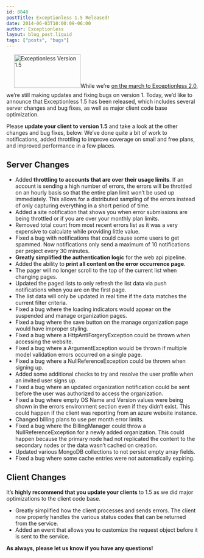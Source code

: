 ```yaml
---
id: 8848
postTitle: Exceptionless 1.5 Released!
date: 2014-06-03T10:00:09-06:00
author: Exceptionless
layout: blog_post.liquid
tags: ["posts", "bugs"]
---
```

<img loading="lazy" class="alignright size-full wp-image-8849" style="margin: 0 0 10px 20px;" src="http://exceptionless.com/assets/version1.5.png" alt="Exceptionless Version 1.5" width="175" height="88" data-id="8849" />While we&#8217;re [on the march to Exceptionless 2.0](http://exceptionless.com/exceptionless-2-in-the-making/ "Exceptionless 2.0 – In the Making"), we&#8217;re still making updates and fixing bugs on version 1. Today, we&#8217;d like to announce that Exceptionless 1.5 has been released, which includes several server changes and bug fixes, as well as major client code base optimization.

Please **update your client to version 1.5** and take a look at the other changes and bug fixes, below. We&#8217;ve done quite a bit of work to notifications, added throttling to improve coverage on small and free plans, and improved performance in a few places.<!--more-->

## Server Changes

  * Added **throttling to accounts that are over their usage limits**. If an account is sending a high number of errors, the errors will be throttled on an hourly basis so that the entire plan limit won’t be used up immediately. This allows for a distributed sampling of the errors instead of only capturing everything in a short period of time.
  * Added a site notification that shows you when error submissions are being throttled or if you are over your monthly plan limits.
  * Removed total count from most recent errors list as it was a very expensive to calculate while providing little value.
  * Fixed a bug with notifications that could cause some users to get spammed. Now notifications only send a maximum of 10 notifications per project every 30 minutes.
  * **Greatly simplified the authentication logic** for the web api pipeline.
  * Added the ability to **print all content on the error occurrence page**.
  * The pager will no longer scroll to the top of the current list when changing pages.
  * Updated the paged lists to only refresh the list data via push notifications when you are on the first page.
  * The list data will only be updated in real time if the data matches the current filter criteria.
  * Fixed a bug where the loading indicators would appear on the suspended and manage organization pages.
  * Fixed a bug where the save button on the manage organization page would have improper styling.
  * Fixed a bug where a HttpAntiForgeryException could be thrown when accessing the website.
  * Fixed a bug where a ArgumentException would be thrown if multiple model validation errors occurred on a single page.
  * Fixed a bug where a NullReferenceException could be thrown when signing up.
  * Added some additional checks to try and resolve the user profile when an invited user signs up.
  * Fixed a bug where an updated organization notification could be sent before the user was authorized to access the organization.
  * Fixed a bug where empty OS Name and Version values were being shown in the errors environment section even if they didn&#8217;t exist. This could happen if the client was reporting from an azure website instance.
  * Changed billing plans to use per month error limits.
  * Fixed a bug where the BillingManager could throw a NullReferenceException for a newly added organization. This could happen because the primary node had not replicated the content to the secondary nodes or the data wasn&#8217;t cached on creation.
  * Updated various MongoDB collections to not persist empty array fields.
  * Fixed a bug where some cache entries were not automatically expiring.

## Client Changes

It&#8217;s **highly recommend that you update your clients** to 1.5 as we did major optimizations to the client code base.

  * Greatly simplified how the client processes and sends errors. The client now properly handles the various status codes that can be returned from the service.
  * Added an event that allows you to customize the request object before it is sent to the service.

**As always, please let us know if you have any questions!**

&nbsp;
